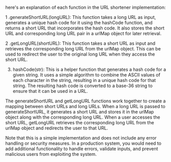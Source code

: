 here's an explanation of each function in the URL shortener implementation:

  1 .generateShortURL(longURL): This function takes a long URL as input, generates a unique hash code for it using the hashCode function, and returns a short URL that incorporates the hash code. It also stores the short URL and corresponding long URL pair in a urlMap object for later retrieval.

  2 .getLongURL(shortURL): This function takes a short URL as input and retrieves the corresponding long URL from the urlMap object. This can be used to redirect the user to the original long URL when they access the short URL.

  3. hashCode(str): This is a helper function that generates a hash code for a given string. It uses a simple algorithm to combine the ASCII values of each character in the string, resulting in a unique hash code for that string. The resulting hash code is converted to a base-36 string to ensure that it can be used in a URL.

  The generateShortURL and getLongURL functions work together to create a mapping between short URLs and long URLs. When a long URL is passed to generateShortURL, it generates a short URL and stores it in the urlMap object along with the corresponding long URL. When a user accesses the short URL, getLongURL retrieves the corresponding long URL from the urlMap object and redirects the user to that URL.

  Note that this is a simple implementation and does not include any error handling or security measures. In a production system, you would need to add additional functionality to handle errors, validate inputs, and prevent malicious users from exploiting the system.

